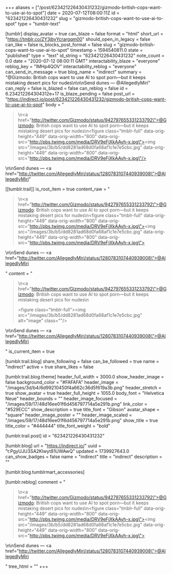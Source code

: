 +++
aliases = ["/post/623421226430431232/gizmodo-british-cops-want-to-use-ai-to-spot"]
date = 2020-07-12T08:00:11Z
id = "623421226430431232"
slug = "gizmodo-british-cops-want-to-use-ai-to-spot"
type = "tumblr-text"

[tumblr]
display_avatar = true
can_blaze = false
format = "html"
short_url = "https://tmblr.co/ZY3jbyYcrargqm00"
should_open_in_legacy = false
can_like = false
is_blocks_post_format = false
slug = "gizmodo-british-cops-want-to-use-ai-to-spot"
timestamp = 1594540811.0
state = "published"
type = "text"
id_string = "623421226430431232"
note_count = 0.0
date = "2020-07-12 08:00:11 GMT"
interactability_blaze = "everyone"
reblog_key = "lMHp4QOV"
interactability_reblog = "everyone"
can_send_in_message = true
blog_name = "indirect"
summary = "@Gizmodo: British cops want to use AI to spot porn—but it keeps mistaking desert pics for nudes\n\n\nSend dunes — @AllegedlyMiri"
can_reply = false
is_blazed = false
can_reblog = false
id = 6.234212264304312e+17
is_blaze_pending = false
post_url = "https://indirect.io/post/623421226430431232/gizmodo-british-cops-want-to-use-ai-to-spot"
body = "<blockquote><p>\n<a href=\"http://twitter.com/Gizmodo/status/942797655331233792\">@Gizmodo</a>: British cops want to use AI to spot porn—but it keeps mistaking desert pics for nudes\n<figure class=\"tmblr-full\" data-orig-height=\"449\" data-orig-width=\"800\" data-orig-src=\"http://pbs.twimg.com/media/DRV9eFjXkAAyh-x.jpg\"><img src=\"/images/3b/b5/dd8281ad68d0fa68af1c1e7e5cbc.jpg\" data-orig-height=\"449\" data-orig-width=\"800\" data-orig-src=\"http://pbs.twimg.com/media/DRV9eFjXkAAyh-x.jpg\"/></figure></p></blockquote>\n\nSend dunes — <a href=\"http://twitter.com/AllegedlyMiri/status/1280783107440939008\">@AllegedlyMiri</a>"

[[tumblr.trail]]
is_root_item = true
content_raw = "<p><blockquote><p>\n<a href=\"http://twitter.com/Gizmodo/status/942797655331233792\">@Gizmodo</a>: British cops want to use AI to spot porn—but it keeps mistaking desert pics for nudes\n<figure class=\"tmblr-full\" data-orig-height=\"449\" data-orig-width=\"800\" data-orig-src=\"http://pbs.twimg.com/media/DRV9eFjXkAAyh-x.jpg\"><img src=\"/images/3b/b5/dd8281ad68d0fa68af1c1e7e5cbc.jpg\" data-orig-height=\"449\" data-orig-width=\"800\" data-orig-src=\"http://pbs.twimg.com/media/DRV9eFjXkAAyh-x.jpg\"></figure></p></blockquote>\n\nSend dunes — <a href=\"http://twitter.com/AllegedlyMiri/status/1280783107440939008\">@AllegedlyMiri</a></p>"
content = "<p><blockquote><p>\n<a href=\"http://twitter.com/Gizmodo/status/942797655331233792\">@Gizmodo</a>: British cops want to use AI to spot porn&mdash;but it keeps mistaking desert pics for nudes\n</p><figure class=\"tmblr-full\"><img src=\"/images/3b/b5/dd8281ad68d0fa68af1c1e7e5cbc.jpg\" alt=\"image\" class=\"\"/></figure></blockquote>\n\nSend dunes &mdash; <a href=\"http://twitter.com/AllegedlyMiri/status/1280783107440939008\">@AllegedlyMiri</a></p>"
is_current_item = true

[tumblr.trail.blog]
share_following = false
can_be_followed = true
name = "indirect"
active = true
share_likes = false

[tumblr.trail.blog.theme]
header_full_width = 3000.0
show_header_image = false
background_color = "#FAFAFA"
header_image = "/images/3d/b4/6d99210450f4a662c36d5f619a3b.png"
header_stretch = true
show_avatar = true
header_full_height = 1055.0
body_font = "Helvetica Neue"
header_bounds = ""
header_image_focused = "/images/59/17/48d16ee01f6d456797714a5e291b.png"
link_color = "#529ECC"
show_description = true
title_font = "Gibson"
avatar_shape = "square"
header_image_poster = ""
header_image_scaled = "/images/59/17/48d16ee01f6d456797714a5e291b.png"
show_title = true
title_color = "#444444"
title_font_weight = "bold"

[tumblr.trail.post]
id = "623421226430431232"

[tumblr.blog]
url = "https://indirect.io/"
uuid = "t:PgyUJU3SA2Klwyt81UWAwQ"
updated = 1739927643.0
can_show_badges = false
name = "indirect"
title = "indirect"
description = ""

[tumblr.blog.tumblrmart_accessories]

[tumblr.reblog]
comment = "<p><blockquote><p>\n<a href=\"http://twitter.com/Gizmodo/status/942797655331233792\">@Gizmodo</a>: British cops want to use AI to spot porn—but it keeps mistaking desert pics for nudes\n<figure class=\"tmblr-full\" data-orig-height=\"449\" data-orig-width=\"800\" data-orig-src=\"http://pbs.twimg.com/media/DRV9eFjXkAAyh-x.jpg\"><img src=\"/images/3b/b5/dd8281ad68d0fa68af1c1e7e5cbc.jpg\" data-orig-height=\"449\" data-orig-width=\"800\" data-orig-src=\"http://pbs.twimg.com/media/DRV9eFjXkAAyh-x.jpg\"></figure></p></blockquote>\n\nSend dunes — <a href=\"http://twitter.com/AllegedlyMiri/status/1280783107440939008\">@AllegedlyMiri</a></p>"
tree_html = ""
+++
